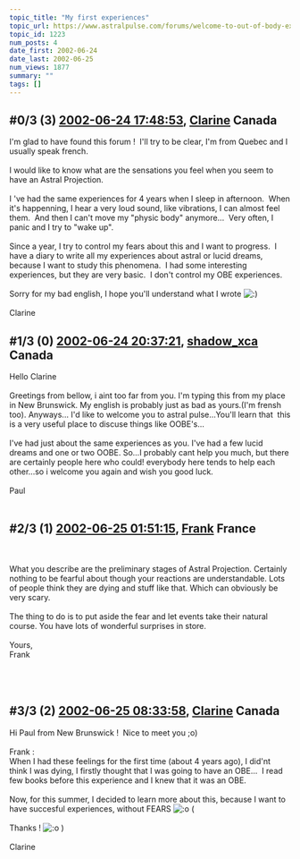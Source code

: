 ```yaml
---
topic_title: "My first experiences"
topic_url: https://www.astralpulse.com/forums/welcome-to-out-of-body-experiences!/my-first-experiences-1223
topic_id: 1223
num_posts: 4
date_first: 2002-06-24
date_last: 2002-06-25
num_views: 1877
summary: ""
tags: []
---
```


## \#0/3 (3) [2002-06-24 17:48:53](https://www.astralpulse.com/forums/index.php?msg=116961), [Clarine](https://www.astralpulse.com/forums/profile/?u=730) Canada ##
<section>
I'm glad to have found this forum !  I'll try to be clear, I'm from Quebec and I usually speak french.
<br>
<br>
I would like to know what are the sensations you feel when you seem to have an Astral Projection.
<br>
<br>
I 've had the same experiences for 4 years when I sleep in afternoon.  When it's happenning, I hear a very loud sound, like vibrations, I can almost feel them.  And then I can't move my "physic body" anymore...  Very often, I panic and I try to "wake up".
<br>
<br>
Since a year, I try to control my fears about this and I want to progress.  I have a diary to write all my experiences about astral or lucid dreams, because I want to study this phenomena.  I had some interesting experiences, but they are very basic.  I don't control my OBE experiences.
<br>
<br>
Sorry for my bad english, I hope you'll understand what I wrote
<img alt=":)" class="smiley" src="https://www.astralpulse.com/forums/Smileys/fugue/smiley.png" title="Smiley"/>
<br>
<br>
Clarine
</section>

## \#1/3 (0) [2002-06-24 20:37:21](https://www.astralpulse.com/forums/index.php?msg=7318), [shadow_xca](https://www.astralpulse.com/forums/profile/?u=494) Canada ##
<section>
Hello Clarine
<br>
<br>
Greetings from bellow, i aint too far from you. I'm typing this from my place in New Brunswick. My english is probably just as bad as yours.(I'm frensh too). Anyways... I'd like to welcome you to astral pulse...You'll learn that  this is a very useful place to discuse things like OOBE's...
<br>
<br>
I've had just about the same experiences as you. I've had a few lucid dreams and one or two OOBE. So...I probably cant help you much, but there are certainly people here who could! everybody here tends to help each other...so i welcome you again and wish you good luck.
<br>
<br>
Paul
<br>
<br>
</section>

## \#2/3 (1) [2002-06-25 01:51:15](https://www.astralpulse.com/forums/index.php?msg=7334), [Frank](https://www.astralpulse.com/forums/profile/?u=359) France ##
<section>
<br>
<br>
What you describe are the preliminary stages of Astral Projection. Certainly nothing to be fearful about though your reactions are understandable. Lots of people think they are dying and stuff like that. Which can obviously be very scary.
<br>
<br>
The thing to do is to put aside the fear and let events take their natural course. You have lots of wonderful surprises in store.
<br>
<br>
Yours,
<br>
Frank
<br>
<br>
<br>
<br>
</section>

## \#3/3 (2) [2002-06-25 08:33:58](https://www.astralpulse.com/forums/index.php?msg=7342), [Clarine](https://www.astralpulse.com/forums/profile/?u=730) Canada ##
<section>
Hi Paul from New Brunswick !  Nice to meet you ;o)
<br>
<br>
Frank :
<br>
When I had these feelings for the first time (about 4 years ago), I did'nt think I was dying, I firstly thought that I was going to have an OBE...  I read few books before this experience and I knew that it was an OBE.
<br>
<br>
Now, for this summer, I decided to learn more about this, because I want to have succesful experiences, without FEARS
<img alt=":o" class="smiley" src="https://www.astralpulse.com/forums/Smileys/fugue/shocked.png" title="Shocked"/>
(
<br>
<br>
Thanks !
<img alt=":o" class="smiley" src="https://www.astralpulse.com/forums/Smileys/fugue/shocked.png" title="Shocked"/>
)
<br>
<br>
Clarine
</section>